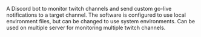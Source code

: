 A Discord bot to monitor twitch channels and send custom go-live notifications to a target channel.
The software is configured to use local environment files, but can be changed to use system environments.
Can be used on multiple server for monitoring multiple twitch channels.
